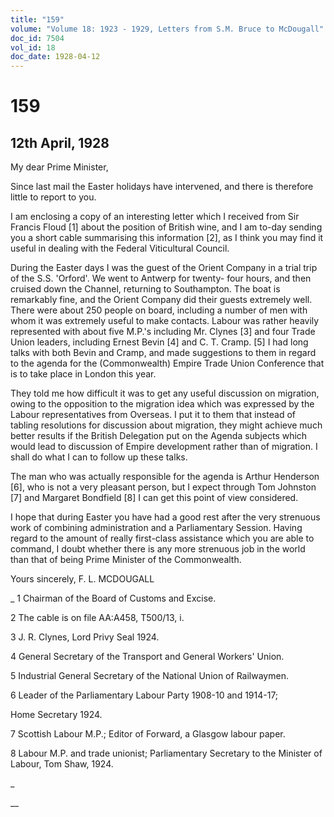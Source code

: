 ```yaml
---
title: "159"
volume: "Volume 18: 1923 - 1929, Letters from S.M. Bruce to McDougall"
doc_id: 7504
vol_id: 18
doc_date: 1928-04-12
---
```


# 159

## 12th April, 1928

My dear Prime Minister,

Since last mail the Easter holidays have intervened, and there is therefore little to report to you.

I am enclosing a copy of an interesting letter which I received from Sir Francis Floud [1] about the position of British wine, and I am to-day sending you a short cable summarising this information [2], as I think you may find it useful in dealing with the Federal Viticultural Council.

During the Easter days I was the guest of the Orient Company in a trial trip of the S.S. 'Orford'. We went to Antwerp for twenty- four hours, and then cruised down the Channel, returning to Southampton. The boat is remarkably fine, and the Orient Company did their guests extremely well. There were about 250 people on board, including a number of men with whom it was extremely useful to make contacts. Labour was rather heavily represented with about five M.P.'s including Mr. Clynes [3] and four Trade Union leaders, including Ernest Bevin [4] and C. T. Cramp. [5] I had long talks with both Bevin and Cramp, and made suggestions to them in regard to the agenda for the (Commonwealth) Empire Trade Union Conference that is to take place in London this year.

They told me how difficult it was to get any useful discussion on migration, owing to the opposition to the migration idea which was expressed by the Labour representatives from Overseas. I put it to them that instead of tabling resolutions for discussion about migration, they might achieve much better results if the British Delegation put on the Agenda subjects which would lead to discussion of Empire development rather than of migration. I shall do what I can to follow up these talks.

The man who was actually responsible for the agenda is Arthur Henderson [6], who is not a very pleasant person, but I expect through Tom Johnston [7] and Margaret Bondfield [8] I can get this point of view considered.

I hope that during Easter you have had a good rest after the very strenuous work of combining administration and a Parliamentary Session. Having regard to the amount of really first-class assistance which you are able to command, I doubt whether there is any more strenuous job in the world than that of being Prime Minister of the Commonwealth.

Yours sincerely, F. L. MCDOUGALL 

_ 1 Chairman of the Board of Customs and Excise.

2 The cable is on file AA:A458, T500/13, i.

3 J. R. Clynes, Lord Privy Seal 1924.

4 General Secretary of the Transport and General Workers' Union.

5 Industrial General Secretary of the National Union of Railwaymen.

6 Leader of the Parliamentary Labour Party 1908-10 and 1914-17;

Home Secretary 1924.

7 Scottish Labour M.P.; Editor of Forward, a Glasgow labour paper.

8 Labour M.P. and trade unionist; Parliamentary Secretary to the Minister of Labour, Tom Shaw, 1924.

_

__
